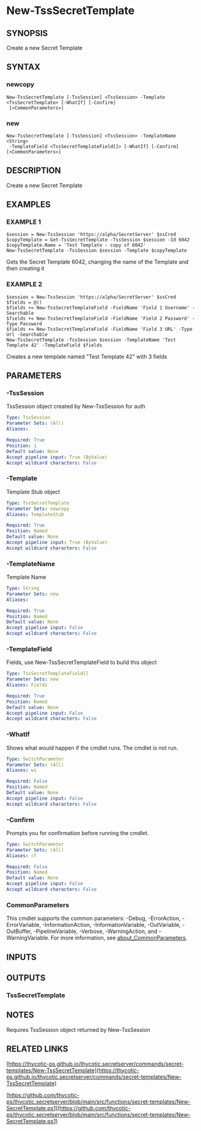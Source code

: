 # New-TssSecretTemplate

## SYNOPSIS
Create a new Secret Template

## SYNTAX

### newcopy
```
New-TssSecretTemplate [-TssSession] <TssSession> -Template <TssSecretTemplate> [-WhatIf] [-Confirm]
 [<CommonParameters>]
```

### new
```
New-TssSecretTemplate [-TssSession] <TssSession> -TemplateName <String>
 -TemplateField <TssSecretTemplateField[]> [-WhatIf] [-Confirm] [<CommonParameters>]
```

## DESCRIPTION
Create a new Secret Template

## EXAMPLES

### EXAMPLE 1
```
$session = New-TssSession 'https://alpha/SecretServer' $ssCred
$copyTemplate = Get-TssSecretTemplate -TssSession $session -Id 6042
$copyTemplate.Name = 'Test Template - copy of 6042'
New-TssSecretTemplate -TssSession $session -Template $copyTemplate
```

Gets the Secret Template 6042, changing the name of the Template and then creating it

### EXAMPLE 2
```
$session = New-TssSession 'https://alpha/SecretServer' $ssCred
$fields = @()
$fields += New-TssSecretTemplateField -FieldName 'Field 1 Username' -Searchable
$fields += New-TssSecretTemplateField -FieldName 'Field 2 Password' -Type Password
$fields += New-TssSecretTemplateField -FieldName 'Field 3 URL' -Type Url -Searchable
New-TssSecretTemplate -TssSession $session -TemplateName 'Test Template 42' -TemplateField $fields
```

Creates a new template named "Test Template 42" with 3 fields

## PARAMETERS

### -TssSession
TssSession object created by New-TssSession for auth

```yaml
Type: TssSession
Parameter Sets: (All)
Aliases:

Required: True
Position: 1
Default value: None
Accept pipeline input: True (ByValue)
Accept wildcard characters: False
```

### -Template
Template Stub object

```yaml
Type: TssSecretTemplate
Parameter Sets: newcopy
Aliases: TemplateStub

Required: True
Position: Named
Default value: None
Accept pipeline input: True (ByValue)
Accept wildcard characters: False
```

### -TemplateName
Template Name

```yaml
Type: String
Parameter Sets: new
Aliases:

Required: True
Position: Named
Default value: None
Accept pipeline input: False
Accept wildcard characters: False
```

### -TemplateField
Fields, use New-TssSecretTemplateField to build this object

```yaml
Type: TssSecretTemplateField[]
Parameter Sets: new
Aliases: Fields

Required: True
Position: Named
Default value: None
Accept pipeline input: False
Accept wildcard characters: False
```

### -WhatIf
Shows what would happen if the cmdlet runs.
The cmdlet is not run.

```yaml
Type: SwitchParameter
Parameter Sets: (All)
Aliases: wi

Required: False
Position: Named
Default value: None
Accept pipeline input: False
Accept wildcard characters: False
```

### -Confirm
Prompts you for confirmation before running the cmdlet.

```yaml
Type: SwitchParameter
Parameter Sets: (All)
Aliases: cf

Required: False
Position: Named
Default value: None
Accept pipeline input: False
Accept wildcard characters: False
```

### CommonParameters
This cmdlet supports the common parameters: -Debug, -ErrorAction, -ErrorVariable, -InformationAction, -InformationVariable, -OutVariable, -OutBuffer, -PipelineVariable, -Verbose, -WarningAction, and -WarningVariable. For more information, see [about_CommonParameters](http://go.microsoft.com/fwlink/?LinkID=113216).

## INPUTS

## OUTPUTS

### TssSecretTemplate
## NOTES
Requires TssSession object returned by New-TssSession

## RELATED LINKS

[https://thycotic-ps.github.io/thycotic.secretserver/commands/secret-templates/New-TssSecretTemplate](https://thycotic-ps.github.io/thycotic.secretserver/commands/secret-templates/New-TssSecretTemplate)

[https://github.com/thycotic-ps/thycotic.secretserver/blob/main/src/functions/secret-templates/New-SecretTemplate.ps1](https://github.com/thycotic-ps/thycotic.secretserver/blob/main/src/functions/secret-templates/New-SecretTemplate.ps1)

